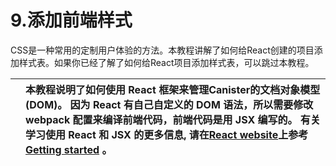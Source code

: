 # 9.添加前端样式



CSS是一种常用的定制用户体验的方法。本教程讲解了如何给React创建的项目添加样式表。如果你已经了解了如何给React项目添加样式表，可以跳过本教程。

|  | 本教程说明了如何使用 React 框架来管理Canister的文档对象模型 \(DOM\)。 因为 React 有自己自定义的 DOM 语法，所以需要修改 webpack 配置来编译前端代码，前端代码是用 JSX 编写的。 有关学习使用 React 和 JSX 的更多信息, 请在[React website](https://reactjs.org/)上参考 [Getting started](https://reactjs.org/docs/getting-started.html) 。 |
| :--- | :--- |




